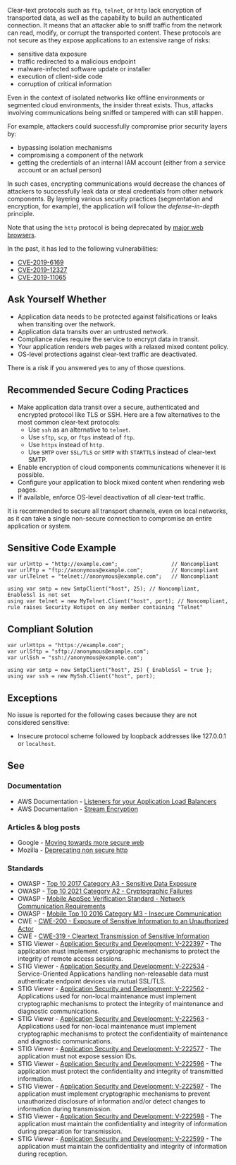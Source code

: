 Clear-text protocols such as `ftp`, `telnet`, or `http` lack encryption of transported data, as well as the
capability to build an authenticated connection. It means that an attacker able to sniff traffic from the network can read, modify, or corrupt the
transported content. These protocols are not secure as they expose applications to an extensive range of risks:

-  sensitive data exposure
-  traffic redirected to a malicious endpoint
-  malware-infected software update or installer
-  execution of client-side code
-  corruption of critical information

Even in the context of isolated networks like offline environments or segmented cloud environments, the insider threat exists. Thus, attacks
involving communications being sniffed or tampered with can still happen.

For example, attackers could successfully compromise prior security layers by:

-  bypassing isolation mechanisms
-  compromising a component of the network
-  getting the credentials of an internal IAM account (either from a service account or an actual person)

In such cases, encrypting communications would decrease the chances of attackers to successfully leak data or steal credentials from other network
components. By layering various security practices (segmentation and encryption, for example), the application will follow the
*defense-in-depth* principle.

Note that using the `http` protocol is being deprecated by [major web browsers](https://blog.mozilla.org/security/2015/04/30/deprecating-non-secure-http).

In the past, it has led to the following vulnerabilities:

-  [CVE-2019-6169](https://nvd.nist.gov/vuln/detail/CVE-2019-6169)
-  [CVE-2019-12327](https://nvd.nist.gov/vuln/detail/CVE-2019-12327)
-  [CVE-2019-11065](https://nvd.nist.gov/vuln/detail/CVE-2019-11065)

## Ask Yourself Whether

-  Application data needs to be protected against falsifications or leaks when transiting over the network.
-  Application data transits over an untrusted network.
-  Compliance rules require the service to encrypt data in transit.
-  Your application renders web pages with a relaxed mixed content policy.
-  OS-level protections against clear-text traffic are deactivated.

There is a risk if you answered yes to any of those questions.

## Recommended Secure Coding Practices

-  Make application data transit over a secure, authenticated and encrypted protocol like TLS or SSH. Here are a few alternatives to the most
  common clear-text protocols:
    - Use `ssh` as an alternative to `telnet`.
    - Use `sftp`, `scp`, or `ftps` instead of `ftp`.
    - Use `https` instead of `http`.
    - Use `SMTP` over `SSL/TLS` or `SMTP` with `STARTTLS` instead of clear-text SMTP.
-  Enable encryption of cloud components communications whenever it is possible.
-  Configure your application to block mixed content when rendering web pages.
-  If available, enforce OS-level deactivation of all clear-text traffic.

It is recommended to secure all transport channels, even on local networks, as it can take a single non-secure connection to compromise an entire
application or system.

## Sensitive Code Example

    var urlHttp = "http://example.com";                 // Noncompliant
    var urlFtp = "ftp://anonymous@example.com";         // Noncompliant
    var urlTelnet = "telnet://anonymous@example.com";   // Noncompliant

    using var smtp = new SmtpClient("host", 25); // Noncompliant, EnableSsl is not set
    using var telnet = new MyTelnet.Client("host", port); // Noncompliant, rule raises Security Hotspot on any member containing "Telnet"

## Compliant Solution

    var urlHttps = "https://example.com";
    var urlSftp = "sftp://anonymous@example.com";
    var urlSsh = "ssh://anonymous@example.com";

    using var smtp = new SmtpClient("host", 25) { EnableSsl = true };
    using var ssh = new MySsh.Client("host", port);

## Exceptions

No issue is reported for the following cases because they are not considered sensitive:

-  Insecure protocol scheme followed by loopback addresses like 127.0.0.1 or `localhost`.

## See

### Documentation

-  AWS Documentation - [Listeners for
  your Application Load Balancers](https://docs.aws.amazon.com/elasticloadbalancing/latest/application/load-balancer-listeners.html)
-  AWS Documentation - [Stream Encryption](https://docs.aws.amazon.com/AWSCloudFormation/latest/UserGuide/aws-properties-kinesis-stream-streamencryption.html)

### Articles & blog posts

-  Google - [Moving towards more secure web](https://security.googleblog.com/2016/09/moving-towards-more-secure-web.html)
-  Mozilla - [Deprecating non secure http](https://blog.mozilla.org/security/2015/04/30/deprecating-non-secure-http/)

### Standards

-  OWASP - [Top 10 2017 Category A3 - Sensitive Data
  Exposure](https://owasp.org/www-project-top-ten/2017/A3_2017-Sensitive_Data_Exposure)
-  OWASP - [Top 10 2021 Category A2 - Cryptographic Failures](https://owasp.org/Top10/A02_2021-Cryptographic_Failures/)
-  OWASP - [Mobile AppSec
  Verification Standard - Network Communication Requirements](https://mobile-security.gitbook.io/masvs/security-requirements/0x10-v5-network_communication_requirements)
-  OWASP - [Mobile Top 10 2016 Category M3 - Insecure
  Communication](https://owasp.org/www-project-mobile-top-10/2016-risks/m3-insecure-communication)
-  CWE - [CWE-200 - Exposure of Sensitive Information to an Unauthorized Actor](https://cwe.mitre.org/data/definitions/200)
-  CWE - [CWE-319 - Cleartext Transmission of Sensitive Information](https://cwe.mitre.org/data/definitions/319)
-  STIG Viewer - [Application Security and
  Development: V-222397](https://stigviewer.com/stig/application_security_and_development/2023-06-08/finding/V-222397) - The application must implement cryptographic mechanisms to protect the integrity of remote access sessions.
-  STIG Viewer - [Application Security and
  Development: V-222534](https://stigviewer.com/stig/application_security_and_development/2023-06-08/finding/V-222534) - Service-Oriented Applications handling non-releasable data must authenticate endpoint devices via mutual SSL/TLS.
-  STIG Viewer - [Application Security and
  Development: V-222562](https://stigviewer.com/stig/application_security_and_development/2023-06-08/finding/V-222562) - Applications used for non-local maintenance must implement cryptographic mechanisms to protect the integrity of
  maintenance and diagnostic communications.
-  STIG Viewer - [Application Security and
  Development: V-222563](https://stigviewer.com/stig/application_security_and_development/2023-06-08/finding/V-222563) - Applications used for non-local maintenance must implement cryptographic mechanisms to protect the confidentiality of
  maintenance and diagnostic communications.
-  STIG Viewer - [Application Security and
  Development: V-222577](https://stigviewer.com/stig/application_security_and_development/2023-06-08/finding/V-222577) - The application must not expose session IDs.
-  STIG Viewer - [Application Security and
  Development: V-222596](https://stigviewer.com/stig/application_security_and_development/2023-06-08/finding/V-222596) - The application must protect the confidentiality and integrity of transmitted information.
-  STIG Viewer - [Application Security and
  Development: V-222597](https://stigviewer.com/stig/application_security_and_development/2023-06-08/finding/V-222597) - The application must implement cryptographic mechanisms to prevent unauthorized disclosure of information and/or detect
  changes to information during transmission.
-  STIG Viewer - [Application Security and
  Development: V-222598](https://stigviewer.com/stig/application_security_and_development/2023-06-08/finding/V-222598) - The application must maintain the confidentiality and integrity of information during preparation for transmission.
-  STIG Viewer - [Application Security and
  Development: V-222599](https://stigviewer.com/stig/application_security_and_development/2023-06-08/finding/V-222599) - The application must maintain the confidentiality and integrity of information during reception.